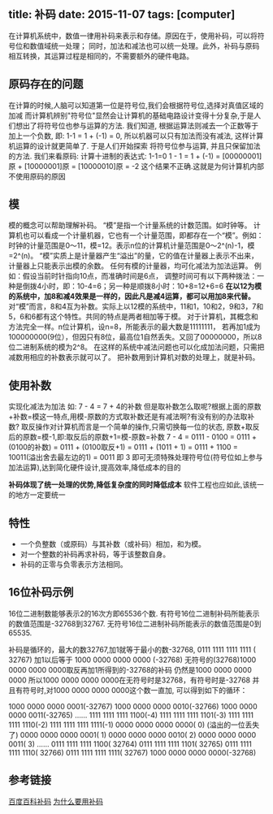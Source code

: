 ﻿title: 补码
date: 2015-11-07
tags: [computer]
---
在计算机系统中，数值一律用补码来表示和存储。原因在于，使用补码，可以将符号位和数值域统一处理；
同时，加法和减法也可以统一处理。此外，补码与原码相互转换，其运算过程是相同的，不需要额外的硬件电路。
<!--more-->
## 原码存在的问题
在计算的时候,人脑可以知道第一位是符号位,我们会根据符号位,选择对真值区域的加减
而计算机辨别"符号位"显然会让计算机的基础电路设计变得十分复杂,于是人们想出了将符号位也参与运算的方法. 
我们知道, 根据运算法则减去一个正数等于加上一个负数, 即: 1-1 = 1 + (-1) = 0, 
所以机器可以只有加法而没有减法, 这样计算机运算的设计就更简单了.
于是人们开始探索 将符号位参与运算, 并且只保留加法的方法. 
我们来看原码: 计算十进制的表达式: 1-1=0
1 - 1 = 1 + (-1) = [00000001]原 + [10000001]原 = [10000010]原 = -2
这个结果不正确.这就是为何计算机内部不使用原码的原因

## 模
模的概念可以帮助理解补码。
“模”是指一个计量系统的计数范围。如时钟等。
计算机也可以看成一个计量机器，它也有一个计量范围，即都存在一个“模”。例如：
时钟的计量范围是0～11，模=12。表示n位的计算机计量范围是0～2^(n)-1，模=2^(n)。
“模”实质上是计量器产生“溢出”的量，它的值在计量器上表示不出来，计量器上只能表示出模的余数。
任何有模的计量器，均可化减法为加法运算。
例如：假设当前时针指向10点，而准确时间是6点，
调整时间可有以下两种拨法：一种是倒拨4小时，即：10-4=6；另一种是顺拨8小时：10+8=12+6=6
**在以12为模的系统中，加8和减4效果是一样的，因此凡是减4运算，都可以用加8来代替。**
对“模”而言，8和4互为补数。实际上以12模的系统中，11和1，10和2，9和3，7和5，6和6都有这个特性。共同的特点是两者相加等于模。
对于计算机，其概念和方法完全一样。n位计算机，设n=8，所能表示的最大数是11111111，
若再加1成为100000000(9位），但因只有8位，最高位1自然丢失。又回了00000000，所以8位二进制系统的模为2^8。
在这样的系统中减法问题也可以化成加法问题，只需把减数用相应的补数表示就可以了。
把补数用到计算机对数的处理上，就是补码。

## 使用补数
实现化减法为加法
如: 7 - 4 = 7 + 4的补数
但是取补数怎么取呢?根据上面的原数+补数=模这一特点,用模-原数的方式取补数还是有减法啊?有没有别的办法取补数?
取反操作对计算机而言是一个简单的操作,只需切换每一位的状态,
原数+取反后的原数=模-1,即:取反后的原数+1=模-原数=补数
7 - 4 = 0111 - 0100 = 0111 + (0100的补数) = 0111 + (0100取反+1) = 0111 + (1011 + 1) = 
0111 + 1100 = 10011(溢出舍去最左边的1) = 0011 即 3
即可无须特殊处理符号位(符号位如上参与加法运算),达到简化硬件设计,提高效率,降低成本的目的

**补码体现了统一处理的优势,降低复杂度的同时降低成本**
软件工程也应如此,该统一的地方一定要统一

## 特性
* 一个负整数（或原码）与其补数（或补码）相加，和为模。
* 对一个整数的补码再求补码，等于该整数自身。
* 补码的正零与负零表示方法相同。

## 16位补码示例
16位二进制数能够表示2的16次方即65536个数.
有符号16位二进制补码所能表示的数值范围是-32768到32767.
无符号16位二进制补码所能表示的数值范围是0到65535.

补码是循环的，最大的数32767,加1就等于最小的数-32768,
0111 1111 1111 1111 ( 32767) 加1以后等于
1000 0000 0000 0000 (-32768) 
无符号的(32768)1000 0000 0000 0000取反再加1所得到的-32768的补码
仍然是1000 0000 0000 0000
所以1000 0000 0000 0000在无符号时是32768，有符号时是-32768
并且有符号时,对1000 0000 0000 0000这个数一直加, 可以得到如下的循环：

1000 0000 0000 0001(-32767)
1000 0000 0000 0010(-32766)
1000 0000 0000 0011(-32765)
……
1111 1111 1111 1100(-4)
1111 1111 1111 1101(-3)
1111 1111 1111 1110(-2)
1111 1111 1111 1111(-1)
0000 0000 0000 0000( 0) (溢出的一位丢失了)
0000 0000 0000 0001( 1)
0000 0000 0000 0010( 2)
0000 0000 0000 0011( 3)
……
0111 1111 1111 1100( 32764)
0111 1111 1111 1101( 32765)
0111 1111 1111 1110( 32766)
0111 1111 1111 1111( 32767)
1000 0000 0000 0000(-32768)

## 参考链接
[百度百科补码][1]
[为什么要用补码][2]

  [1]: http://baike.baidu.com/link?url=qnF_xOyyl8tb5fYHq34eitdx1Eb1yH7OdS_q1tJ1nYSZ-gU0LiEbSScT0YjD0FvK1ZGLobuBHoKBCBp3JRES_K
  [2]: http://blog.csdn.net/pud_zha/article/details/7815109

